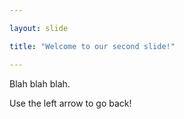 ```yaml
---

layout: slide

title: "Welcome to our second slide!"

---
```


Blah blah blah.

Use the left arrow to go back!
